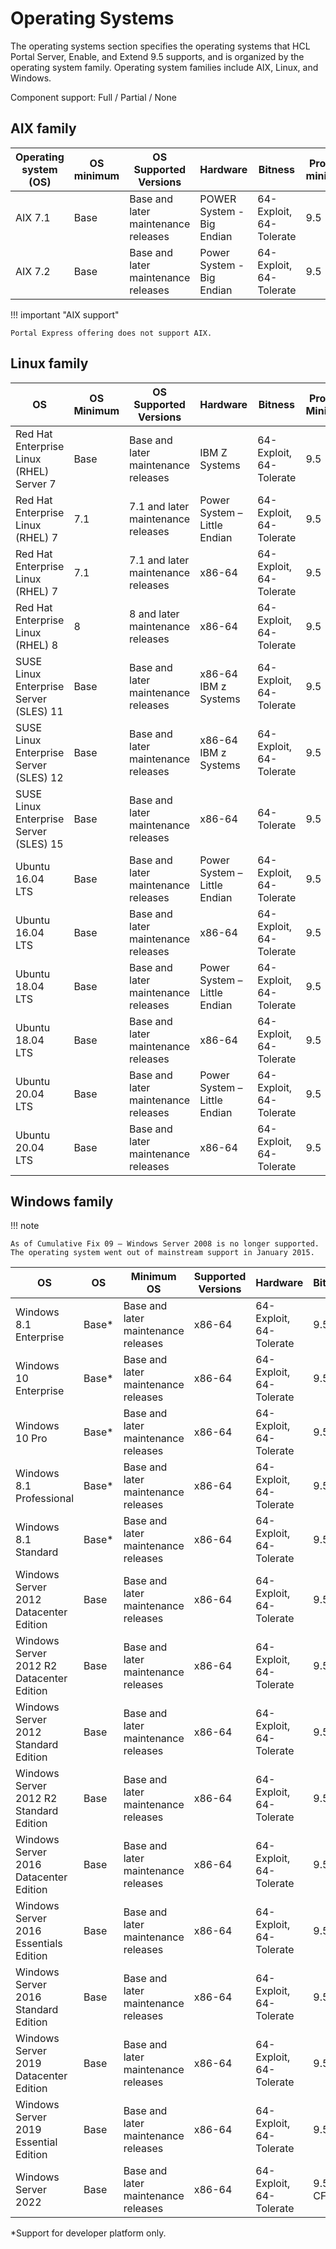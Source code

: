 # Operating Systems

The operating systems section specifies the operating systems that HCL Portal Server, Enable, and Extend 9.5 supports, and is organized by the operating system family. Operating system families include AIX, Linux, and Windows.

Component support: Full / Partial / None

## AIX family
|Operating system (OS)|OS minimum|OS Supported Versions|Hardware|Bitness|Product minimum|Components|
|-------|-------|-------|-------|-------|-------|-------|
|AIX 7.1|Base|Base and later maintenance releases|POWER System - Big Endian|64-Exploit, 64-Tolerate|9.5|Full|
|AIX 7.2|Base|Base and later maintenance releases|Power System - Big Endian|64-Exploit, 64-Tolerate|9.5|Full|

!!! important "AIX support"

	Portal Express offering does not support AIX.

## Linux family
|OS|OS Minimum|OS Supported Versions|Hardware|Bitness|Product Minimum|Components|
|-------|-------|-------|-------|-------|-------|-------|
|Red Hat Enterprise Linux (RHEL) Server 7	|Base	|Base and later maintenance	releases|IBM Z Systems	|64-Exploit, 64-Tolerate	|9.5	|Full|
|Red Hat Enterprise Linux (RHEL) 7	|7.1	|7.1 and later maintenance releases|Power System – Little Endian	|64-Exploit, 64-Tolerate	|9.5	|Full|
|Red Hat Enterprise Linux (RHEL) 7	|7.1	|7.1 and later maintenance releases|x86-64	|64-Exploit, 64-Tolerate	|9.5	|Full|
|Red Hat Enterprise Linux (RHEL) 8	|8	|8 and later maintenance releases|x86-64	|64-Exploit, 64-Tolerate	|9.5	|Full|
|SUSE Linux Enterprise Server (SLES) 11	|Base	|Base and later maintenance	releases|x86-64 IBM z Systems	|64-Exploit, 64-Tolerate	|9.5	|Full|
|SUSE Linux Enterprise Server (SLES) 12	|Base	|Base and later maintenance	releases|x86-64 IBM z Systems	|64-Exploit, 64-Tolerate	|9.5	|Full|
|SUSE Linux Enterprise Server (SLES) 15	|Base	|Base and later maintenance	releases|x86-64	|64-Tolerate	|9.5	|Full|
|Ubuntu 16.04 LTS	|Base	|Base and later maintenance	releases|Power System – Little Endian	|64-Exploit, 64-Tolerate	|9.5	|Full|
|Ubuntu 16.04 LTS	|Base	|Base and later maintenance	releases|x86-64	|64-Exploit, 64-Tolerate	|9.5	|Full|
|Ubuntu 18.04 LTS	|Base	|Base and later maintenance	releases|Power System – Little Endian	|64-Exploit, 64-Tolerate	|9.5	|Full|
|Ubuntu 18.04 LTS	|Base	|Base and later maintenance	releases|x86-64	|64-Exploit, 64-Tolerate	|9.5	|Full|
|Ubuntu 20.04 LTS	|Base	|Base and later maintenance	releases|Power System – Little Endian	|64-Exploit, 64-Tolerate	|9.5	|Full|
|Ubuntu 20.04 LTS	|Base	|Base and later maintenance	releases|x86-64|	64-Exploit, 64-Tolerate|	9.5	|Full|

## Windows family

!!! note

	As of Cumulative Fix 09 – Windows Server 2008 is no longer supported. The operating system went out of mainstream support in January 2015.

|OS|OS|Minimum	OS|Supported Versions|Hardware|Bitness|Product Minimum|Components|
|---------|---------|---------|---------|---------|---------|---------|---------|
|Windows 8.1 Enterprise	|Base*|Base and later maintenance releases|x86-64|64-Exploit, 64-Tolerate|9.5|Full|
|Windows 10 Enterprise|Base*|Base and later maintenance releases|x86-64|	64-Exploit, 64-Tolerate|9.5|Full|
Windows 10 Pro|Base*|Base and later maintenance releases|x86-64|64-Exploit, 64-Tolerate|9.5|Full|
|Windows 8.1 Professional|Base*|Base and later maintenance releases|x86-64|64-Exploit, 64-Tolerate|9.5|Full|
|Windows 8.1 Standard|Base*|Base and later maintenance releases|x86-64|64-Exploit, 64-Tolerate|9.5|Full|
|Windows Server 2012 Datacenter Edition|Base|Base and later maintenance releases|x86-64|64-Exploit, 64-Tolerate|9.5|Full|
|Windows Server 2012 R2 Datacenter Edition|Base|Base and later maintenance releases|x86-64|64-Exploit, 64-Tolerate|9.5|Full|
|Windows Server 2012 Standard Edition|Base|Base and later maintenance releases|x86-64|64-Exploit, 64-Tolerate|9.5|Full|
|Windows Server 2012 R2 Standard Edition|Base|Base and later maintenance releases|x86-64|64-Exploit, 64-Tolerate|9.5|Full|
|Windows Server 2016 Datacenter Edition|Base|Base and later maintenance releases|x86-64|64-Exploit, 64-Tolerate|9.5|Full|
|Windows Server 2016 Essentials Edition|Base|Base and later maintenance releases|x86-64|64-Exploit, 64-Tolerate|9.5|Full|
|Windows Server 2016 Standard Edition|Base|Base and later maintenance releases|x86-64|64-Exploit, 64-Tolerate|9.5|Full|
|Windows Server 2019 Datacenter Edition|Base|Base and later maintenance releases|x86-64|64-Exploit, 64-Tolerate|9.5|Full|
|Windows Server 2019 Essential Edition|Base|Base and later maintenance releases|x86-64|64-Exploit, 64-Tolerate|9.5|Full|
|Windows Server 2022|Base|Base and later maintenance releases|x86-64|64-Exploit, 64-Tolerate|9.5 CF199|Full|

\*Support for developer platform only.

